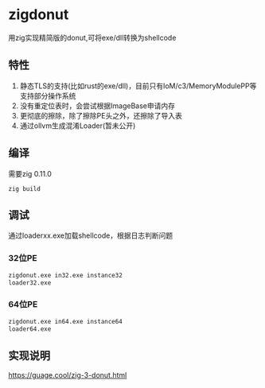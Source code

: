 # zigdonut

用zig实现精简版的donut,可将exe/dll转换为shellcode

## 特性

1. 静态TLS的支持(比如rust的exe/dll)，目前只有IoM/c3/MemoryModulePP等支持部分操作系统
2. 没有重定位表时，会尝试根据ImageBase申请内存
3. 更彻底的擦除，除了擦除PE头之外，还擦除了导入表
4. 通过ollvm生成混淆Loader(暂未公开)

## 编译

需要zig 0.11.0

`zig build`

## 调试

通过loaderxx.exe加载shellcode，根据日志判断问题

### 32位PE

```bash
zigdonut.exe in32.exe instance32
loader32.exe 
```

### 64位PE

```bash
zigdonut.exe in64.exe instance64
loader64.exe 
```


## 实现说明

<https://guage.cool/zig-3-donut.html>